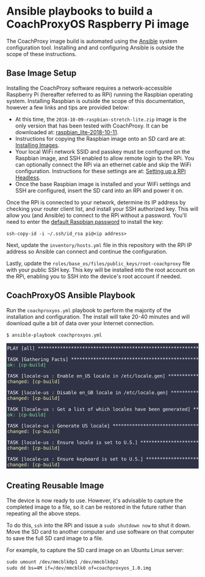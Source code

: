 Ansible playbooks to build a CoachProxyOS Raspberry Pi image
============================================================

The CoachProxy image build is automated using the
[Ansible](https://docs.ansible.com/ansible/latest/index.html) system
configuration tool. Installing and and configuring Ansible is outside
the scope of these instructions.

Base Image Setup
----------------

Installing the CoachProxy software requires a network-accessible
Raspberry Pi (hereafter referred to as RPi) running the Raspbian
operating system. Installing Raspbian is outside the scope of this
documentation, however a few links and tips are provided below:

* At this time, the `2018-10-09-raspbian-stretch-lite.zip` image is the
  only version that has been tested with CoachProxy. It can be downloaded at:
  [raspbian_lite-2018-10-11](https://downloads.raspberrypi.org/raspbian_lite/images/raspbian_lite-2018-10-11/).
* Instructions for copying the Raspbian image onto an SD card are at:
  [Installing Images](https://www.raspberrypi.org/documentation/installation/installing-images/).
* Your local WiFi network SSID and passkey must be configured on the Raspbian
  image, and SSH enabled to allow remote login to the RPi. You can
  optionally connect the RPi via an ethernet cable and skip the WiFi
  configuration. Instructions for these settings are at:
  [Setting up a RPi Headless](https://www.raspberrypi.org/documentation/configuration/wireless/headless.md).
* Once the base Raspbian image is installed and your WiFi settings and SSH
  are configured, insert the SD card into an RPi and power it on.

Once the RPi is connected to your network, determine its IP address by
checking your router client list, and install your SSH authorized key.
This will allow you (and Ansible) to connect to the RPi without a
password. You'll need to enter the [default Raspbian
password](https://www.raspberrypi.org/documentation/linux/usage/users.md)
to install the key:

```
ssh-copy-id -i ~/.ssh/id_rsa pi@<ip address>
```

Next, update the `inventory/hosts.yml` file in this repository with the
RPi IP address so Ansible can connect and continue the configuration.

Lastly, update the `roles/base_os/files/public_keys/root-coachproxy` file
with your public SSH key. This key will be installed into the root
account on the RPi, enabling you to SSH into the device's root account
if needed.

CoachProxyOS Ansible Playbook
-----------------------------

Run the `coachproxyos.yml` playbook to perform the majority of the
installation and configuration. The install will take 20-40 minutes
and will download quite a bit of data over your Internet connection.

```
$ ansible-playbook coachproxyos.yml
```

![Ansible playbook output](images/ansible-1.png)

Creating Reusable Image
-----------------------

The device is now ready to use. However, it's advisable to capture the
completed image to a file, so it can be restored in the future rather
than repeating all the above steps.

To do this, `ssh` into the RPi and issue a `sudo shutdown now` to shut
it down. Move the SD card to another computer and use software on that
computer to save the full SD card image to a file.

For example, to capture the SD card image on an Ubuntu Linux server:

```
sudo umount /dev/mmcblk0p1 /dev/mmcblk0p2
sudo dd bs=4M if=/dev/mmcblk0 of=coachproxyos_1.0.img
```


